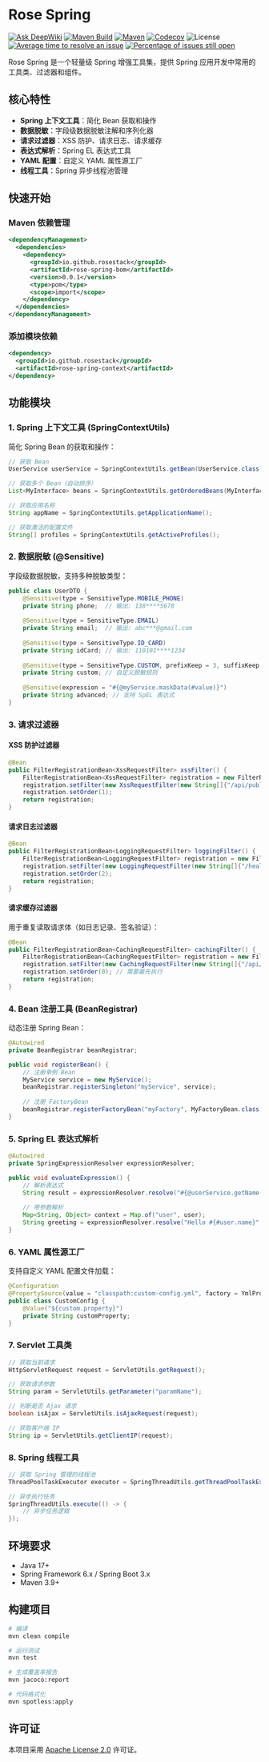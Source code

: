# Rose Spring

[![Ask DeepWiki](https://deepwiki.com/badge.svg)](https://deepwiki.com/rosestack/rose-spring)
[![Maven Build](https://github.com/rosestack/rose-spring/actions/workflows/maven-build.yml/badge.svg)](https://github.com/rosestack/rose-spring/actions/workflows/maven-build.yml)
[![Maven](https://img.shields.io/maven-central/v/io.github.rosestack/rose-spring.svg)](https://central.sonatype.com/artifact/io.github.rosestack/rose-spring)
[![Codecov](https://codecov.io/gh/rosestack/rose-spring/branch/main/graph/badge.svg)](https://app.codecov.io/gh/rosestack/rose-spring)
![License](https://img.shields.io/github/license/rosestack/rose-spring.svg)
[![Average time to resolve an issue](https://isitmaintained.com/badge/resolution/rosestack/rose-spring.svg)](https://isitmaintained.com/project/rosestack/rose-spring "Average time to resolve an issue")
[![Percentage of issues still open](https://isitmaintained.com/badge/open/rosestack/rose-spring.svg)](https://isitmaintained.com/project/rosestack/rose-spring "Percentage of issues still open")

Rose Spring 是一个轻量级 Spring 增强工具集，提供 Spring 应用开发中常用的工具类、过滤器和组件。

## 核心特性

- **Spring 上下文工具**：简化 Bean 获取和操作
- **数据脱敏**：字段级数据脱敏注解和序列化器
- **请求过滤器**：XSS 防护、请求日志、请求缓存
- **表达式解析**：Spring EL 表达式工具
- **YAML 配置**：自定义 YAML 属性源工厂
- **线程工具**：Spring 异步线程池管理

## 快速开始

### Maven 依赖管理

```xml
<dependencyManagement>
  <dependencies>
    <dependency>
      <groupId>io.github.rosestack</groupId>
      <artifactId>rose-spring-bom</artifactId>
      <version>0.0.1</version>
      <type>pom</type>
      <scope>import</scope>
    </dependency>
  </dependencies>
</dependencyManagement>
```

### 添加模块依赖

```xml
<dependency>
  <groupId>io.github.rosestack</groupId>
  <artifactId>rose-spring-context</artifactId>
</dependency>
```

## 功能模块

### 1. Spring 上下文工具 (SpringContextUtils)

简化 Spring Bean 的获取和操作：

```java
// 获取 Bean
UserService userService = SpringContextUtils.getBean(UserService.class);

// 获取多个 Bean（自动排序）
List<MyInterface> beans = SpringContextUtils.getOrderedBeans(MyInterface.class);

// 获取应用名称
String appName = SpringContextUtils.getApplicationName();

// 获取激活的配置文件
String[] profiles = SpringContextUtils.getActiveProfiles();
```

### 2. 数据脱敏 (@Sensitive)

字段级数据脱敏，支持多种脱敏类型：

```java
public class UserDTO {
    @Sensitive(type = SensitiveType.MOBILE_PHONE)
    private String phone;  // 输出: 138****5678
    
    @Sensitive(type = SensitiveType.EMAIL)
    private String email;  // 输出: abc***@gmail.com
    
    @Sensitive(type = SensitiveType.ID_CARD)
    private String idCard; // 输出: 110101****1234
    
    @Sensitive(type = SensitiveType.CUSTOM, prefixKeep = 3, suffixKeep = 2)
    private String custom; // 自定义脱敏规则
    
    @Sensitive(expression = "#{@myService.maskData(#value)}")
    private String advanced; // 支持 SpEL 表达式
}
```

### 3. 请求过滤器

#### XSS 防护过滤器

```java
@Bean
public FilterRegistrationBean<XssRequestFilter> xssFilter() {
    FilterRegistrationBean<XssRequestFilter> registration = new FilterRegistrationBean<>();
    registration.setFilter(new XssRequestFilter(new String[]{"/api/public/*"}));
    registration.setOrder(1);
    return registration;
}
```

#### 请求日志过滤器

```java
@Bean
public FilterRegistrationBean<LoggingRequestFilter> loggingFilter() {
    FilterRegistrationBean<LoggingRequestFilter> registration = new FilterRegistrationBean<>();
    registration.setFilter(new LoggingRequestFilter(new String[]{"/health", "/metrics"}));
    registration.setOrder(2);
    return registration;
}
```

#### 请求缓存过滤器

用于重复读取请求体（如日志记录、签名验证）：

```java
@Bean
public FilterRegistrationBean<CachingRequestFilter> cachingFilter() {
    FilterRegistrationBean<CachingRequestFilter> registration = new FilterRegistrationBean<>();
    registration.setFilter(new CachingRequestFilter(new String[]{"/api/*"}));
    registration.setOrder(0); // 需要最先执行
    return registration;
}
```

### 4. Bean 注册工具 (BeanRegistrar)

动态注册 Spring Bean：

```java
@Autowired
private BeanRegistrar beanRegistrar;

public void registerBean() {
    // 注册单例 Bean
    MyService service = new MyService();
    beanRegistrar.registerSingleton("myService", service);
    
    // 注册 FactoryBean
    beanRegistrar.registerFactoryBean("myFactory", MyFactoryBean.class);
}
```

### 5. Spring EL 表达式解析

```java
@Autowired
private SpringExpressionResolver expressionResolver;

public void evaluateExpression() {
    // 解析表达式
    String result = expressionResolver.resolve("#{@userService.getName()}");
    
    // 带参数解析
    Map<String, Object> context = Map.of("user", user);
    String greeting = expressionResolver.resolve("Hello #{#user.name}", context);
}
```

### 6. YAML 属性源工厂

支持自定义 YAML 配置文件加载：

```java
@Configuration
@PropertySource(value = "classpath:custom-config.yml", factory = YmlPropertySourceFactory.class)
public class CustomConfig {
    @Value("${custom.property}")
    private String customProperty;
}
```

### 7. Servlet 工具类

```java
// 获取当前请求
HttpServletRequest request = ServletUtils.getRequest();

// 获取请求参数
String param = ServletUtils.getParameter("paramName");

// 判断是否 Ajax 请求
boolean isAjax = ServletUtils.isAjaxRequest(request);

// 获取客户端 IP
String ip = ServletUtils.getClientIP(request);
```

### 8. Spring 线程工具

```java
// 获取 Spring 管理的线程池
ThreadPoolTaskExecutor executor = SpringThreadUtils.getThreadPoolTaskExecutor();

// 异步执行任务
SpringThreadUtils.execute(() -> {
    // 异步任务逻辑
});
```

## 环境要求

- Java 17+
- Spring Framework 6.x / Spring Boot 3.x
- Maven 3.9+

## 构建项目

```bash
# 编译
mvn clean compile

# 运行测试
mvn test

# 生成覆盖率报告
mvn jacoco:report

# 代码格式化
mvn spotless:apply
```

## 许可证

本项目采用 [Apache License 2.0](LICENSE) 许可证。